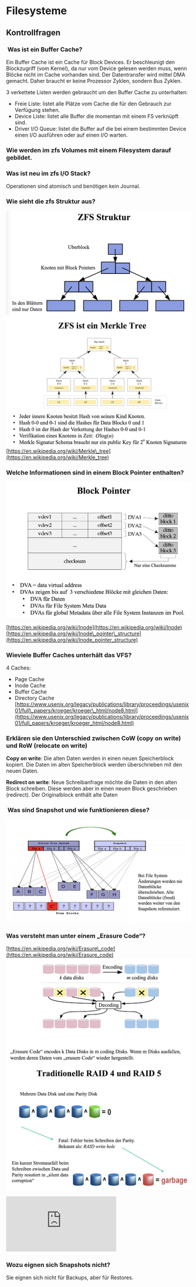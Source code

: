 # Filesysteme

## Kontrollfragen
###  Was ist ein Buffer Cache?
Ein Buffer Cache ist ein Cache für Block Devices. Er beschleunigt den Blockzugriff (vom Kernel), da nur vom Device gelesen werden muss, wenn Blöcke nicht im Cache vorhanden sind. Der Datentransfer wird mittel DMA gemacht. Daher braucht er keine Prozessor Zyklen, sondern Bus Zyklen.

3 verkettete Listen werden gebraucht um den Buffer Cache zu unterhalten:
- Freie Liste: listet alle Plätze vom Cache die für den Gebrauch zur Verfügung stehen.
- Device Liste: listet alle Buffer die momentan mit einem FS verknüpft sind.
- Driver I/O Queue: listet die Buffer auf die bei einem bestimmten Device einen I/O ausführen oder auf einen I/O warten.

### Wie werden im zfs Volumes mit einem Filesystem darauf gebildet.


### Was ist neu im zfs I/O Stack?
Operationen sind atomisch und benötigen kein Journal. 

### Wie sieht die zfs Struktur aus?
![](DraggedImage.png)![](DraggedImage-1.png)
[https://en.wikipedia.org/wiki/Merkle\_tree](https://en.wikipedia.org/wiki/Merkle_tree)

### Welche Informationen sind in einem Block Pointer enthalten?
![](DraggedImage-2.png)

[https://en.wikipedia.org/wiki/Inode](https://en.wikipedia.org/wiki/Inode)
[https://en.wikipedia.org/wiki/Inode\_pointer\_structure](https://en.wikipedia.org/wiki/Inode_pointer_structure)

### Wieviele Buffer Caches unterhält das VFS?
4 Caches:
- Page Cache
- Inode Cache
- Buffer Cache
- Directory Cache
[https://www.usenix.org/legacy/publications/library/proceedings/usenix01/full\_papers/kroeger/kroeger\_html/node8.html](https://www.usenix.org/legacy/publications/library/proceedings/usenix01/full_papers/kroeger/kroeger_html/node8.html)

### Erklären sie den Unterschied zwischen CoW (copy on write) und RoW (relocate on write)
**Copy on write**: Die alten Daten werden in einen neuen Speicherblock kopiert. Die Daten im alten Speicherblock werden überschrieben mit den neuen Daten. 

**Redirect on write**: Neue Schreibanfrage möchte die Daten in den alten Block schreiben. Diese werden aber in einen neuen Block geschrieben (redirect). Der Originalblock enthält alte Daten

###  Was sind Snapshot und wie funktionieren diese?
![](DraggedImage-3.png)

### Was versteht man unter einem „Erasure Code“?
[https://en.wikipedia.org/wiki/Erasure\_code](https://en.wikipedia.org/wiki/Erasure_code)
![](DraggedImage-4.png)
![](DraggedImage-5.png)

![](https://mirrors.edge.kernel.org/pub/linux/kernel/people/hpa/raid6.pdf)

### Wozu eignen sich Snapshots nicht?
Sie eignen sich nicht für Backups, aber für Restores.